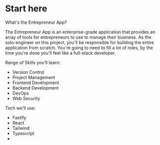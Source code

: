 # Start here

What's the Entrepreneur App?

The Entrepreneur App is an enterprise-grade application that provides an array of tools for entrepreneurs to use to manage their business. As the solo-engineer on this project, you'll be responsible for building the entire application from scratch. You're going to need to fill a lot of roles, by the time you're done you'll feel like a full-stack developer.

Range of Skills you'll learn:

- Version Control
- Project Management
- Frontend Development
- Backend Development
- DevOps
- Web Security

Tech we'll use:

- Fastify
- React
- Tailwind
- Typescript
-
